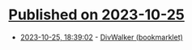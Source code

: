 # [Published on 2023-10-25](index.md)

* [2023-10-25, 18:39:02](https://lobste.rs/s/lvtxot/divwalker_bookmarklet) - [DivWalker (bookmarklet)](https://divwalker.arbitrarydata.co.uk/)
